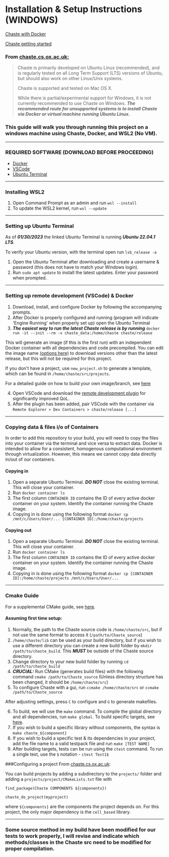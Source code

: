 # Installation & Setup Instructions (WINDOWS)

[Chaste with Docker](https://github.com/Chaste/chaste-docker#mounting-host-directories)

[Chaste getting started](https://chaste.cs.ox.ac.uk/trac/wiki/GettingStarted)

### From [chaste.cs.ox.ac.uk:](https://chaste.cs.ox.ac.uk/trac/wiki/GettingStarted)
> Chaste is primarily developed on ​Ubuntu Linux (recommended), and is regularly tested on all Long Term Support (LTS) versions of Ubuntu, but should also work on other Linux/Unix systems.
> 
> Chaste is supported and tested on Mac OS X.
> 
> While there is partial/experimental support for Windows, it is not currently recommended to use Chaste on Windows. ***The recommended route for unsupported systems is to install Chaste via Docker or virtual machine running Ubuntu Linux.***
### This guide will walk you through running this project on a windows machine using Chaste, Docker, and WSL2 (No VM).
***
### REQUIRED SOFTWARE (DOWNLOAD BEFORE PROCEEDING)
- [Docker](https://www.docker.com/products/docker-desktop/)
- [VSCode](https://code.visualstudio.com/download)
- [Ubuntu Terminal](https://apps.microsoft.com/store/detail/ubuntu/9PDXGNCFSCZV)
***
### Installing WSL2
1. Open Command Prompt as an admin and run `wsl --install`
2. To update the WSL2 kernel, run `wsl --update`
***
### Setting up Ubuntu Terminal
As of ***01/30/2023*** the linked Ubuntu Terminal is running ***Ubuntu 22.04.1 LTS***.

To verify your Ubuntu version, with the terminal open run `lsb_release -a`

1. Open the Ubuntu Terminal after downloading and create a username & password (this does not have to match your Windows login).
2. Run `sudo apt update` to install the latest updates. Enter your password when prompted.

*** 
### Setting up remote development (VSCode) & Docker
1. Download, install, and configure Docker by following the accompanying prompts.
2. After Docker is properly configured and running (program will indicate 'Engine Running' when properly set up) open the Ubuntu Terminal
3. ***The easiest way to run the latest Chaste release is by running*** `docker run -it --init --rm -v chaste_data:/home/chaste chaste/release`

This will generate an image (if this is the first run) with an independent Docker container with all dependencies and code precompiled. You can edit the image name [(options here)](https://hub.docker.com/repository/docker/chaste/release) to download versions other than the latest release, but this will not be required for this project. 

If you don't have a project, use `new_project.sh` to generate a template, which can be found in `/home/chaste/src/projects`.

For a detailed guide on how to build your own image/branch, see [here](https://github.com/Chaste/chaste-docker#mounting-host-directories)

4. Open VSCode and download the [remote development plugin](https://code.visualstudio.com/docs/remote/remote-overview) for significantly improved QoL.
5. After the plugin has been added, pair VSCode with the container via `Remote Explorer > Dev Containers > chaste/release [...]`
***
### Copying data & files i/o of Containers

In order to add this repository to your build, you will need to copy the files into your container via the terminal and vice versa to extract data. Docker is intended to allow for a consistent, homogenous computational environment through virtualization. However, this means we cannot copy data directly in/out of our containers.

#### Copying in
1. Open a separate Ubuntu Terminal. ***DO NOT*** close the existing terminal. This will close your container.
2. Run `docker container ls`
3. The first column `CONTAINER ID` contains the ID of every active docker container on your system. Identify the container running the Chaste image.
4. Copying in is done using the following format `docker cp /mnt/c/Users/User/... [CONTAINER ID]:/home/chaste/projects`

#### Copying out
1. Open a separate Ubuntu Terminal. ***DO NOT*** close the existing terminal. This will close your container.
2. Run `docker container ls`
3. The first column `CONTAINER ID` contains the ID of every active docker container on your system. Identify the container running the Chaste image.
4. Copying in is done using the following format `docker cp [CONTAINER ID]:/home/chaste/projects /mnt/c/Users/User/...`

***

### Cmake Guide

For a supplemental CMake guide, see [here](https://chaste.cs.ox.ac.uk/trac/wiki/ChasteGuides/CmakeFirstRun).

#### Assuming first time setup:
1. Normally, the path to the Chaste source code is `/home/chaste/src`, but if not use the same format to access it (`/path/to/Chaste_source`)
2. `/home/chaste/lib` can be used as your build directory, but if you wish to use a different directory you can create a new build folder by `mkdir /path/to/chaste_build`. This ***MUST*** be outside of the Chaste source directory.
3. Change directory to your new build folder by running `cd /path/to/chaste_build`
4. ***CRUCIAL:*** Run CMake (generates build files) with the following command `cmake /path/to/Chaste_source` (Unless directory structure has been changed, it should be `/home/chaste/src`)
5. To configure Chaste with a gui, run `ccmake /home/chaste/src` or `ccmake /path/to/Chaste_source`

After adjusting settings, press `C` to configure and `G` to generate makefiles.

6. To build, we will use the `make` command. To compile the global directory and all dependencies, run `make global`. To build specific targets, see [here](https://chaste.cs.ox.ac.uk/trac/wiki/ChasteGuides/CmakeBuildGuide).
7. If you wish to build a specific library without components, the syntax is `make chaste_${component}`
8. If you wish to build a specific test & its dependencies in your project, add the file name to a valid testpack file and run `make [TEST NAME]`
9. After building targets, tests can be run using the `ctest` command. To run a single test, use the `$` notation - `ctest Test1$`

###Configuring a project
From [chaste.cs.ox.ac.uk](https://chaste.cs.ox.ac.uk/trac/wiki/ChasteGuides/CmakeBuildGuide):

You can build projects by adding a subdirectory to the `projects/` folder and adding a `projects/project/CMakeLists.txt` file with

`find_package(Chaste COMPONENTS ${components})`

`chaste_do_project(myproject)`

where `${components}` are the components the project depends on. For this project, the only major dependency is the `cell_based` library.

***

### Some source method in my build have been modified for our tests to work properly, I will revise and indicate which methods/classes in the Chaste src need to be modified for proper compilation.
